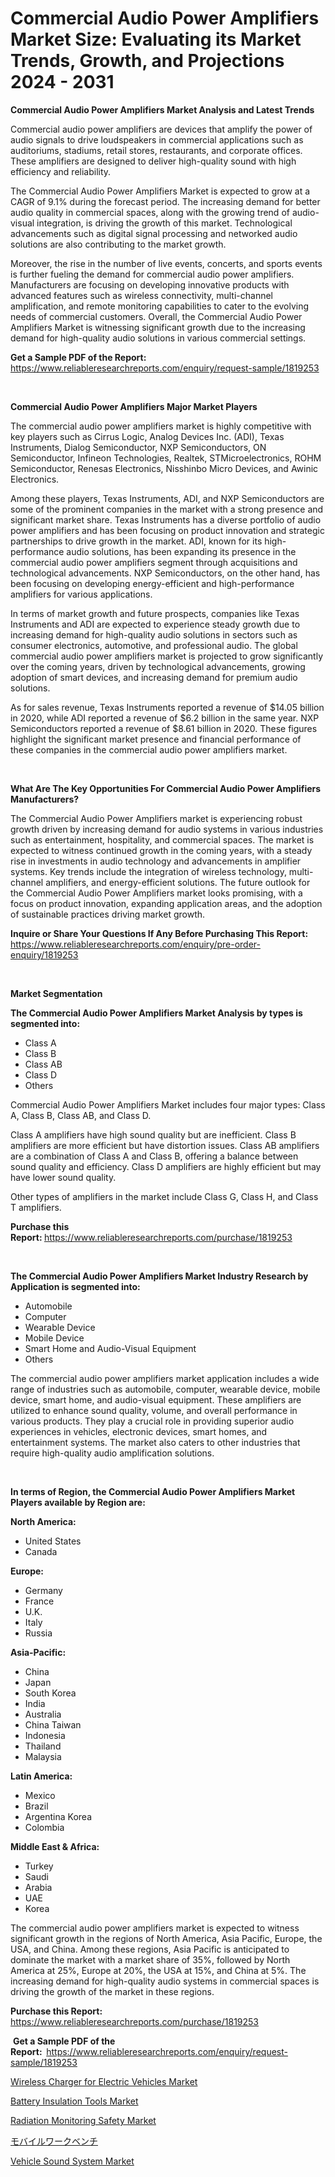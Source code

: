 <p><h1>Commercial Audio Power Amplifiers Market Size: Evaluating its Market Trends, Growth, and Projections 2024 - 2031</h1></p><p><strong>Commercial Audio Power Amplifiers Market Analysis and Latest Trends</strong></p>
<p><p>Commercial audio power amplifiers are devices that amplify the power of audio signals to drive loudspeakers in commercial applications such as auditoriums, stadiums, retail stores, restaurants, and corporate offices. These amplifiers are designed to deliver high-quality sound with high efficiency and reliability.</p><p>The Commercial Audio Power Amplifiers Market is expected to grow at a CAGR of 9.1% during the forecast period. The increasing demand for better audio quality in commercial spaces, along with the growing trend of audio-visual integration, is driving the growth of this market. Technological advancements such as digital signal processing and networked audio solutions are also contributing to the market growth.</p><p>Moreover, the rise in the number of live events, concerts, and sports events is further fueling the demand for commercial audio power amplifiers. Manufacturers are focusing on developing innovative products with advanced features such as wireless connectivity, multi-channel amplification, and remote monitoring capabilities to cater to the evolving needs of commercial customers. Overall, the Commercial Audio Power Amplifiers Market is witnessing significant growth due to the increasing demand for high-quality audio solutions in various commercial settings.</p></p>
<p><strong>Get a Sample PDF of the Report:&nbsp;</strong> <a href="https://www.reliableresearchreports.com/enquiry/request-sample/1819253">https://www.reliableresearchreports.com/enquiry/request-sample/1819253</a></p>
<p>&nbsp;</p>
<p><strong>Commercial Audio Power Amplifiers Major Market Players</strong></p>
<p><p>The commercial audio power amplifiers market is highly competitive with key players such as Cirrus Logic, Analog Devices Inc. (ADI), Texas Instruments, Dialog Semiconductor, NXP Semiconductors, ON Semiconductor, Infineon Technologies, Realtek, STMicroelectronics, ROHM Semiconductor, Renesas Electronics, Nisshinbo Micro Devices, and Awinic Electronics.</p><p>Among these players, Texas Instruments, ADI, and NXP Semiconductors are some of the prominent companies in the market with a strong presence and significant market share. Texas Instruments has a diverse portfolio of audio power amplifiers and has been focusing on product innovation and strategic partnerships to drive growth in the market. ADI, known for its high-performance audio solutions, has been expanding its presence in the commercial audio power amplifiers segment through acquisitions and technological advancements. NXP Semiconductors, on the other hand, has been focusing on developing energy-efficient and high-performance amplifiers for various applications.</p><p>In terms of market growth and future prospects, companies like Texas Instruments and ADI are expected to experience steady growth due to increasing demand for high-quality audio solutions in sectors such as consumer electronics, automotive, and professional audio. The global commercial audio power amplifiers market is projected to grow significantly over the coming years, driven by technological advancements, growing adoption of smart devices, and increasing demand for premium audio solutions.</p><p>As for sales revenue, Texas Instruments reported a revenue of $14.05 billion in 2020, while ADI reported a revenue of $6.2 billion in the same year. NXP Semiconductors reported a revenue of $8.61 billion in 2020. These figures highlight the significant market presence and financial performance of these companies in the commercial audio power amplifiers market.</p></p>
<p>&nbsp;</p>
<p><strong>What Are The Key Opportunities For Commercial Audio Power Amplifiers Manufacturers?</strong></p>
<p><p>The Commercial Audio Power Amplifiers market is experiencing robust growth driven by increasing demand for audio systems in various industries such as entertainment, hospitality, and commercial spaces. The market is expected to witness continued growth in the coming years, with a steady rise in investments in audio technology and advancements in amplifier systems. Key trends include the integration of wireless technology, multi-channel amplifiers, and energy-efficient solutions. The future outlook for the Commercial Audio Power Amplifiers market looks promising, with a focus on product innovation, expanding application areas, and the adoption of sustainable practices driving market growth.</p></p>
<p><strong>Inquire or Share Your Questions If Any Before Purchasing This Report:</strong> <a href="https://www.reliableresearchreports.com/enquiry/pre-order-enquiry/1819253">https://www.reliableresearchreports.com/enquiry/pre-order-enquiry/1819253</a></p>
<p>&nbsp;</p>
<p><strong>Market Segmentation</strong></p>
<p><strong>The Commercial Audio Power Amplifiers Market Analysis by types is segmented into:</strong></p>
<p><ul><li>Class A</li><li>Class B</li><li>Class AB</li><li>Class D</li><li>Others</li></ul></p>
<p><p>Commercial Audio Power Amplifiers Market includes four major types: Class A, Class B, Class AB, and Class D. </p><p>Class A amplifiers have high sound quality but are inefficient. Class B amplifiers are more efficient but have distortion issues. Class AB amplifiers are a combination of Class A and Class B, offering a balance between sound quality and efficiency. Class D amplifiers are highly efficient but may have lower sound quality.</p><p>Other types of amplifiers in the market include Class G, Class H, and Class T amplifiers.</p></p>
<p><strong>Purchase this Report:&nbsp;</strong><a href="https://www.reliableresearchreports.com/purchase/1819253">https://www.reliableresearchreports.com/purchase/1819253</a></p>
<p>&nbsp;</p>
<p><strong>The Commercial Audio Power Amplifiers Market Industry Research by Application is segmented into:</strong></p>
<p><ul><li>Automobile</li><li>Computer</li><li>Wearable Device</li><li>Mobile Device</li><li>Smart Home and Audio-Visual Equipment</li><li>Others</li></ul></p>
<p><p>The commercial audio power amplifiers market application includes a wide range of industries such as automobile, computer, wearable device, mobile device, smart home, and audio-visual equipment. These amplifiers are utilized to enhance sound quality, volume, and overall performance in various products. They play a crucial role in providing superior audio experiences in vehicles, electronic devices, smart homes, and entertainment systems. The market also caters to other industries that require high-quality audio amplification solutions.</p></p>
<p>&nbsp;</p>
<p><strong>In terms of Region, the Commercial Audio Power Amplifiers Market Players available by Region are:</strong></p>
<p>
    <p> <strong> North America: </strong>
        <ul>
            <li>United States</li>
            <li>Canada</li>
        </ul>
        </p> 
    <p> <strong> Europe: </strong>
        <ul>
            <li>Germany</li>
            <li>France</li>
            <li>U.K.</li>
            <li>Italy</li>
            <li>Russia</li>
        </ul>
        </p> 
    <p> <strong> Asia-Pacific: </strong>
        <ul>
            <li>China</li>
            <li>Japan</li>
            <li>South Korea</li>
            <li>India</li>
            <li>Australia</li>
            <li>China Taiwan</li>
            <li>Indonesia</li>
            <li>Thailand</li>
            <li>Malaysia</li>
        </ul>
        </p> 
    <p> <strong> Latin America: </strong>
        <ul>
            <li>Mexico</li>
            <li>Brazil</li>
            <li>Argentina Korea</li>
            <li>Colombia</li>
        </ul>
        </p> 
    <p> <strong> Middle East & Africa: </strong>
        <ul>
            <li>Turkey</li>
            <li>Saudi</li>
            <li>Arabia</li>
            <li>UAE</li>
            <li>Korea</li>
        </ul>
    </p>
    </p>
<p><p>The commercial audio power amplifiers market is expected to witness significant growth in the regions of North America, Asia Pacific, Europe, the USA, and China. Among these regions, Asia Pacific is anticipated to dominate the market with a market share of 35%, followed by North America at 25%, Europe at 20%, the USA at 15%, and China at 5%. The increasing demand for high-quality audio systems in commercial spaces is driving the growth of the market in these regions.</p></p>
<p><strong>Purchase this Report: </strong><a href="https://www.reliableresearchreports.com/purchase/1819253">https://www.reliableresearchreports.com/purchase/1819253</a></p>
<p>&nbsp;<strong>Get a Sample PDF of the Report:&nbsp;&nbsp;</strong><a href="https://www.reliableresearchreports.com/enquiry/request-sample/1819253">https://www.reliableresearchreports.com/enquiry/request-sample/1819253</a></p>
<p><strong></strong></p>
<p><p><a href="https://issuu.com/reportprime-2/docs/wireless-charger-for-electric-vehicles-market-size">Wireless Charger for Electric Vehicles Market</a></p><p><a href="https://github.com/wwwkeltoum/Market-Research-Report-List-2/blob/main/battery-insulation-tools-market.md">Battery Insulation Tools Market</a></p><p><a href="https://github.com/gamblestampleyjenny50m5sl6/Market-Research-Report-List-2/blob/main/radiation-monitoring-safety-market.md">Radiation Monitoring Safety Market</a></p><p><a href="https://github.com/vhemk0794148/Market-Research-Report-List-1/blob/main/289661613322.md">モバイルワークベンチ</a></p><p><a href="https://issuu.com/reportprime-2/docs/vehicle-sound-system-market-size-2030.pptx">Vehicle Sound System Market</a></p></p>